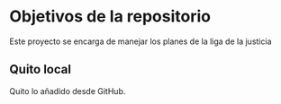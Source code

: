 # Objetivos de la repositorio

Este proyecto se encarga de manejar los planes de la liga de la justicia

## Quito local
Quito lo añadido desde GitHub.
